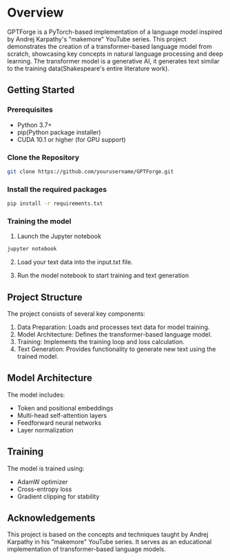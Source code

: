 # Overview
GPTForge is a PyTorch-based implementation of a language model inspired by Andrej Karpathy's "makemore" YouTube series. This project demonstrates the creation of a transformer-based language model from scratch, showcasing key concepts in natural language processing and deep learning. The transformer model is a generative AI, it generates text similar to the training data(Shakespeare's entire  literature work).

##  Getting Started

###  Prerequisites
-  Python 3.7+
-  pip(Python package installer)
-  CUDA 10.1 or higher (for GPU support)

###  Clone the Repository
```bash
git clone https://github.com/yourusername/GPTForge.git
```

###  Install the required packages

```bash
pip install -r requirements.txt
```

###  Training the model

1. Launch the Jupyter notebook
```bash
jupyter notebook
```
2.  Load your text data into the input.txt file.
   
3.  Run the model notebook to start training and text generation


##  Project Structure

The project consists of several key components:
1.  Data Preparation: Loads and processes text data for model training.
2.  Model Architecture: Defines the transformer-based language model.
3.  Training: Implements the training loop and loss calculation.
4.  Text Generation: Provides functionality to generate new text using the trained model.

##  Model Architecture
The model includes:
-  Token and positional embeddings
-  Multi-head self-attention layers
-  Feedforward neural networks
-  Layer normalization

##  Training
The model is trained using:
-  AdamW optimizer
-  Cross-entropy loss
-  Gradient clipping for stability

##  Acknowledgements
This project is based on the concepts and techniques taught by Andrej Karpathy in his "makemore" YouTube series. It serves as an educational implementation of transformer-based language models.
